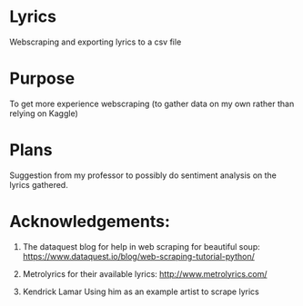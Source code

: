 # Lyrics
Webscraping and exporting lyrics to a csv file

# Purpose
To get more experience webscraping (to gather data on my own rather than relying on Kaggle)

# Plans
Suggestion from my professor to possibly do sentiment analysis on the lyrics gathered. 

# Acknowledgements:
1. The dataquest blog for help in web scraping for beautiful soup:
https://www.dataquest.io/blog/web-scraping-tutorial-python/

2. Metrolyrics for their available lyrics: 
http://www.metrolyrics.com/

3. Kendrick Lamar
Using him as an example artist to scrape lyrics 
